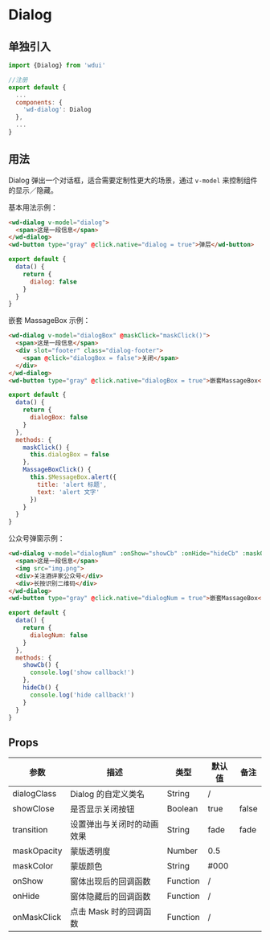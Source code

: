 # Dialog

## 单独引入

```javascript
import {Dialog} from 'wdui'

//注册
export default {
  ...
  components: {
    'wd-dialog': Dialog
  },
  ...
}
```

## 用法

Dialog 弹出一个对话框，适合需要定制性更大的场景，通过 `v-model` 来控制组件的显示／隐藏。

基本用法示例：

```html
<wd-dialog v-model="dialog">
  <span>这是一段信息</span>
</wd-dialog>
<wd-button type="gray" @click.native="dialog = true">弹层</wd-button>
```
```javascript
export default {
  data() {
    return {
      dialog: false
    }
  }
}
```

嵌套 MassageBox 示例：

```html
<wd-dialog v-model="dialogBox" @maskClick="maskClick()">
  <span>这是一段信息</span>
  <div slot="footer" class="dialog-footer">
    <span @click="dialogBox = false">关闭</span>
  </div>
</wd-dialog>
<wd-button type="gray" @click.native="dialogBox = true">嵌套MassageBox</wd-button>
```
```javascript
export default {
  data() {
    return {
      dialogBox: false
    }
  },
  methods: {
    maskClick() {
      this.dialogBox = false
    },
    MassageBoxClick() {
      this.$MessageBox.alert({
        title: 'alert 标题',
        text: 'alert 文字'
      })
    }
  }
}
```

公众号弹窗示例：

```html
<wd-dialog v-model="dialogNum" :onShow="showCb" :onHide="hideCb" :maskOpacity=".8">
  <span>这是一段信息</span>
  <img src="img.png">
  <div>关注酒评家公众号</div>
  <div>长按识别二维码</div>
</wd-dialog>
<wd-button type="gray" @click.native="dialogNum = true">嵌套MassageBox</wd-button>
```
```javascript
export default {
  data() {
    return {
      dialogNum: false
    }
  },
  methods: {
    showCb() {
      console.log('show callback!')
    },
    hideCb() {
      console.log('hide callback!')
    }
  }
}
```

## Props

| 参数        | 描述                       | 类型     | 默认值 | 备注  |
|-------------|----------------------------|----------|--------|-------|
| dialogClass | Dialog 的自定义类名        | String   | /      |       |
| showClose   | 是否显示关闭按钮           | Boolean  | true   | false |
| transition  | 设置弹出与关闭时的动画效果 | String   | fade   | fade  |
| maskOpacity | 蒙版透明度                 | Number   | 0.5    |       |
| maskColor   | 蒙版颜色                   | String   | #000   |       |
| onShow      | 窗体出现后的回调函数       | Function | /      |       |
| onHide      | 窗体隐藏后的回调函数       | Function | /      |       |
| onMaskClick | 点击 Mask 时的回调函数     | Function | /      |       |